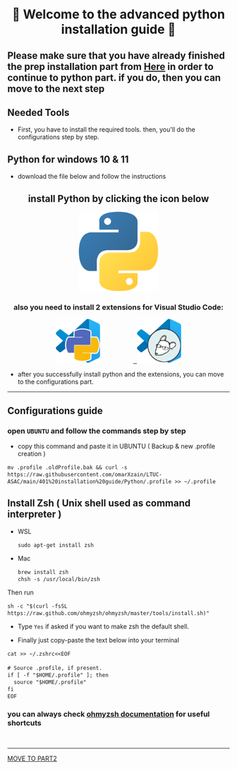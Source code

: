 <h1 align="center">🐍 Welcome to the advanced python installation guide 🐍</h1>

## Please make sure that you have already finished the prep installation part from <a href="https://github.com/omarXzain/LTUC-ASAC/blob/main/Computer%20Setup%20Guide/installation%20tutorial.md">Here</a> in order to continue to python part. if you do, then you can move to the next step

## Needed Tools

- First, you have to install the required tools. then, you'll do the configurations step by step.

## Python for windows 10 & 11

- download the file below and follow the instructions

<h2 align="center"> install Python by clicking the icon below </h2>

<p align="center"> <kbd><a href="https://www.python.org/ftp/python/3.10.2/python-3.10.2-amd64.exe"> <img height="180px" width="180px" src="images/python.png" alt="UBUNTU"></a></kbd>
  
  <h3 align="center"> also you need to install 2 extensions for Visual Studio Code: </h3>
  <p align="center"> <kbd><a href="https://marketplace.visualstudio.com/items?itemName=ms-python.python"> <img height="100px" width="100px" src="images/pythonEXT.png" alt="pythonEXT"></a></kbd> &nbsp; &nbsp; &nbsp;&nbsp; &nbsp; &nbsp; &nbsp; &nbsp; &nbsp; &nbsp<kbd><a href="https://marketplace.visualstudio.com/items?itemName=EditorConfig.EditorConfig"> <img height="100px" width="100px" src="images/editorEXT.png" alt="editor"></a></kbd> </p>

- after you successfully install python and the extensions, you can move to the configurations part.

<hr>

## Configurations guide

### open `UBUNTU` and follow the commands step by step

- copy this command and paste it in UBUNTU ( Backup & new .profile creation )

```
mv .profile .oldProfile.bak && curl -s https://raw.githubusercontent.com/omarXzain/LTUC-ASAC/main/401%20installation%20guide/Python/.profile >> ~/.profile
```

## Install Zsh ( Unix shell used as command interpreter )

- WSL

  ```
  sudo apt-get install zsh
  ```

- Mac

  ```
  brew install zsh
  chsh -s /usr/local/bin/zsh
  ```

Then run

```
sh -c "$(curl -fsSL https://raw.github.com/ohmyzsh/ohmyzsh/master/tools/install.sh)"
```

- Type `Yes` if asked if you want to make zsh the default shell.

- Finally just copy-paste the text below into your terminal

```
cat >> ~/.zshrc<<EOF

# Source .profile, if present.
if [ -f "$HOME/.profile" ]; then
  source "$HOME/.profile"
fi
EOF
```

### you can always check [ohmyzsh documentation](https://github.com/ohmyzsh/ohmyzsh/wiki/Cheatsheet) for useful shortcuts

<br>

<hr>
<a href="Python installation guide_2.md">MOVE TO PART2</a>

